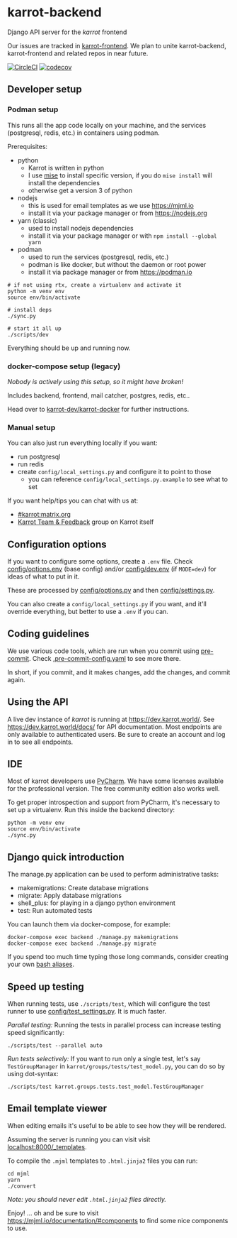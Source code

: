 # karrot-backend

Django API server for the _karrot_ frontend

Our issues are tracked in [karrot-frontend](https://github.com/karrot-dev/karrot-frontend/issues). We plan to unite karrot-backend, karrot-frontend and related repos in near future.

[![CircleCI](https://circleci.com/gh/karrot-dev/karrot-backend/tree/master.svg?style=svg)](https://circleci.com/gh/karrot-dev/karrot-backend/tree/master)
[![codecov](https://codecov.io/gh/karrot-dev/karrot-backend/branch/master/graph/badge.svg?token=U2gJZBxdkU)](https://codecov.io/gh/karrot-dev/karrot-backend)

## Developer setup

### Podman setup

This runs all the app code locally on your machine, and the services (postgresql, redis, etc.) in containers using podman.

Prerequisites:
- python
  - Karrot is written in python
  - I use [mise](https://mise.jdx.dev) to install specific version, if you do `mise install` will install the dependencies
  - otherwise get a version 3 of python
- nodejs
  - this is used for email templates as we use https://mjml.io
  - install it via your package manager or from https://nodejs.org
- yarn (classic)
  - used to install nodejs dependencies
  - install it via your package manager or with `npm install --global yarn`
- podman
  - used to run the services (postgresql, redis, etc.)
  - podman is like docker, but without the daemon or root power
  - install it via package manager or from https://podman.io

```commandline
# if not using rtx, create a virtualenv and activate it
python -m venv env
source env/bin/activate

# install deps
./sync.py

# start it all up
./scripts/dev
```

Everything should be up and running now.

### docker-compose setup (legacy)

_Nobody is actively using this setup, so it might have broken!_

Includes backend, frontend, mail catcher, postgres, redis, etc..

Head over to [karrot-dev/karrot-docker](https://github.com/karrot-dev/karrot-docker) for further instructions.

### Manual setup

You can also just run everything locally if you want:

- run postgresql
- run redis
- create `config/local_settings.py` and configure it to point to those
  - you can reference `config/local_settings.py.example` to see what to set

If you want help/tips you can chat with us at:
- [#karrot:matrix.org](https://matrix.to/#/#karrot:matrix.org)
- [Karrot Team & Feedback](https://karrot.world/#/groupPreview/191) group on Karrot itself

## Configuration options

If you want to configure some options, create a `.env` file. Check [config/options.env](config/options.env) (base config) and/or [config/dev.env](config/dev.env) (if `MODE=dev`) for ideas of what to put in it.

These are processed by [config/options.py](config/options.py) and then [config/settings.py](config/settings.py).

You can also create a `config/local_settings.py` if you want, and it'll override everything, but better to use a `.env` if you can.

## Coding guidelines

We use various code tools, which are run when you commit using [pre-commit](https://pre-commit.com/). Check [.pre-commit-config.yaml](.pre-commit-config.yaml) to see more there.

In short, if you commit, and it makes changes, add the changes, and commit again.

## Using the API

A live dev instance of _karrot_ is running at https://dev.karrot.world/. See https://dev.karrot.world/docs/ for API documentation. Most endpoints are only available to authenticated users. Be sure to create an account and log in to see all endpoints.

## IDE

Most of karrot developers use [PyCharm](https://www.jetbrains.com/pycharm/download/). We have some licenses available for the professional version. The free community edition also works well.

To get proper introspection and support from PyCharm, it's necessary to set up a virtualenv. Run this inside the backend directory:

```
python -m venv env
source env/bin/activate
./sync.py
```

## Django quick introduction

The manage.py application can be used to perform administrative tasks:

  - makemigrations: Create database migrations
  - migrate: Apply database migrations
  - shell\_plus: for playing in a django python environment
  - test: Run automated tests

You can launch them via docker-compose, for example:

```
docker-compose exec backend ./manage.py makemigrations
docker-compose exec backend ./manage.py migrate
```

If you spend too much time typing those long commands, consider creating your own [bash aliases](https://askubuntu.com/questions/17536/how-do-i-create-a-permanent-bash-alias).


## Speed up testing

When running tests, use `./scripts/test`, which will configure the test runner to use [config/test_settings.py](config/test_settings.py). It is much faster.

*Parallel testing:* Running the tests in parallel process can increase testing speed significantly:

```
./scripts/test --parallel auto
```

*Run tests selectively:* If you want to run only a single test, let's say
`TestGroupManager` in `karrot/groups/tests/test_model.py`, you can do so by
using dot-syntax:

```
./scripts/test karrot.groups.tests.test_model.TestGroupManager
```

## Email template viewer

When editing emails it's useful to be able to see how they will be rendered.

Assuming the server is running you can visit visit [localhost:8000/\_templates](http://localhost:8000/_templates).

To compile the `.mjml` templates to `.html.jinja2` files you can run:
```
cd mjml
yarn
./convert
```

_Note: you should never edit `.html.jinja2` files directly._

Enjoy! ... oh and be sure to visit https://mjml.io/documentation/#components to find some nice components to use.
